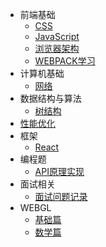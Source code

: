 - 前端基础
  - [CSS](css.md)
  - [JavaScript](jsbase.md)
  - [浏览器架构](browser.md)
  - [WEBPACK学习](webpack.md)
- 计算机基础
  - [网络](net.md)
- 数据结构与算法
  - [树结构](tree.md)
- [性能优化](performance.md)
- 框架
  - [React](react.md)
- 编程题
  - [API原理实现](api_implements.md)
- 面试相关
  - [面试问题记录](interview_records.md)
- WEBGL
  - [基础篇](base.md)
  - [数学篇](math.md)